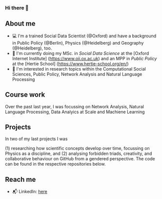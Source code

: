 ### Hi there 👋

## About me

- :computer: I'm a trained Social Data Scientist (@Oxford) and have a background in Public Policy (@Berlin), Physics (@Heidelberg) and Geography (@Heidelberg), too. 
- :school: I'm currently doing my MSc. in _Social Data Science_ at the [Oxford Internet Institute] (https://www.oii.ox.ac.uk) and an MPP in _Public Policy_ at the [Hertie School] (https://www.hertie-school.org/en/) 
- :microscope: I'm interested in research topics within the Computational Social Sciences, Public Policy, Network Analysis and Natural Language Processing  

## Course work

Over the past last year, I was focussing on Network Analysis, Natural Language Processing, Data Analyics at Scale and Machiene Learning 

## Projects

In two of my last projects I was 

(1) researching how scientific concepts develop over time, focussing on Physics as a discipline, and 
(2) analysing forbidden triads, creativity, and collaborative behaviour on GitHub from a gendered perspective. 
The code can be found in the respective repositories below. 

## Reach me

- :mailbox_with_mail: LinkedIn: [here](https://www.linkedin.com/in/alexandra-r-222538188/)


<!--
**AlexandraRoko/AlexandraRoko** is a ✨ _special_ ✨ repository because its `README.md` (this file) appears on your GitHub profile.

Here are some ideas to get you started:

- 🔭 I’m currently working on ...
- 🌱 I’m currently learning ...
- 👯 I’m looking to collaborate on ...
- 🤔 I’m looking for help with ...
- 💬 Ask me about ...
- 📫 How to reach me: ...
- 😄 Pronouns: ...
- ⚡ Fun fact: ...
-->
